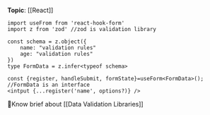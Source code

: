 **Topic**: [[React]]

```tsx
import useFrom from 'react-hook-form'
import z from 'zod' //zod is validation library

const schema = z.object({
	name: "validation rules"
	age: "validation rules"
})
type FormData = z.infer<typeof schema>

const {register, handleSubmit, formState}=useForm<FormData>(); //FormData is an interface
<intput {...register('name', options?)} />
```

🤔Know brief about [[Data Validation Libraries]]